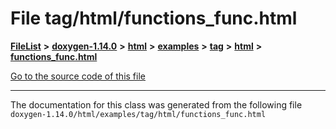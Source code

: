 

# File tag/html/functions\_func.html



[**FileList**](files.md) **>** [**doxygen-1.14.0**](dir_9d5bad020669189c90cda983471be5d0.md) **>** [**html**](dir_05d1fd8a7cdd04f638f8b23196de02e2.md) **>** [**examples**](dir_aa52e73a32d193037813a53dcfe817b6.md) **>** [**tag**](dir_352c8a7d51e958b4df13321d0a6254dd.md) **>** [**html**](dir_225b2017c50ec618b624082e572049a4.md) **>** [**functions\_func.html**](tag_2html_2functions__func_8html.md)

[Go to the source code of this file](tag_2html_2functions__func_8html_source.md)





































































------------------------------
The documentation for this class was generated from the following file `doxygen-1.14.0/html/examples/tag/html/functions_func.html`

